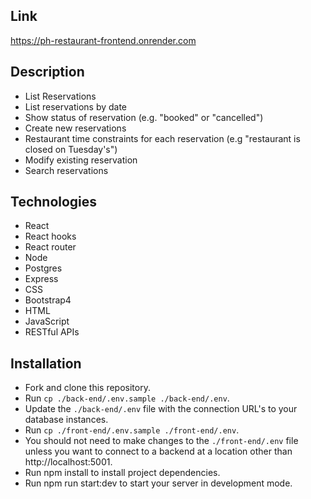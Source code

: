 ## Link

https://ph-restaurant-frontend.onrender.com

## Description

 * List Reservations
 * List reservations by date
 * Show status of reservation (e.g. "booked" or "cancelled")
 * Create new reservations
 * Restaurant time constraints for each reservation (e.g "restaurant is closed on Tuesday's")
 * Modify existing reservation
 * Search reservations
 
## Technologies

 * React
 * React hooks
 * React router
 * Node
 * Postgres
 * Express
 * CSS
 * Bootstrap4
 * HTML
 * JavaScript
 * RESTful APIs
 
## Installation

* Fork and clone this repository.
* Run ```cp ./back-end/.env.sample ./back-end/.env```.
* Update the ```./back-end/.env``` file with the connection URL's to your database instances.
* Run ```cp ./front-end/.env.sample ./front-end/.env```.
* You should not need to make changes to the ```./front-end/.env``` file unless you want to connect to a backend at a location other than http://localhost:5001.
* Run npm install to install project dependencies.
* Run npm run start:dev to start your server in development mode.
